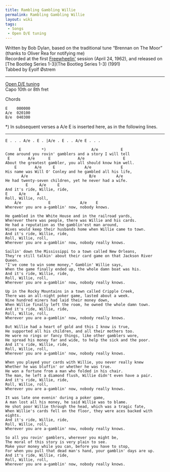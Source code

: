 ```yaml
---
title: Rambling Gambling Willie
permalink: Rambling Gambling Willie
layout: wiki
tags:
 - Songs
 - Open D/E tuning
---
```


Written by Bob Dylan, based on the traditional tune “Brennan on The
Moor” (thanks to Oliver Rea for notifying me)  
Recorded at the first [Freewheelin'](Freewheelin') session
(April 24, 1962), and released on [The Bootleg Series
1-3](The Bootleg Series 1-3) (1991)  
Tabbed by Eyolf Østrem

* * * * *

[Open D/E tuning](Help:Roadmaps#Open_tunings)  
Capo 10th or 8th fret

Chords

    E    000000
    A/e  020100
    B/e  040300

\*) In subsequent verses a A/e E is inserted here, as in the following
lines.

* * * * *

    E . . . A/e . E . |A/e . E . . A/e E . . .

          E         *)                    A/e          E
    Come around you rovin' gamblers and a story I will tell
     E        A/e      E            A/e                 E
    About the greatest gambler, you all should know him well.
        E        A/e     E             A/e             E
    His name was Will O' Conley and he gambled all his life,
           A/e                           B/e         A/e
    He had twenty-seven children, yet he never had a wife.
             E     A/e     E
    And it's ride, Willie, ride,
    E     A/e     A
    Roll, Willie, roll,
        A/e            E             A/e    E
    Wherever you are a-gamblin' now, nobody knows.

    He gambled in the White House and in the railroad yards,
    Wherever there was people, there was Willie and his cards.
    He had a reputation as the gamblin'est man around,
    Wives would keep their husbands home when Willie came to town.
    And it's ride, Willie, ride,
    Roll, Willie, roll,
    Wherever you are a-gamblin' now, nobody really knows.

    Sailin' down the Mississippi to a town called New Orleans,
    They're still talkin' about their card game on that Jackson River Queen.
    "I've come to win some money," Gamblin' Willie says,
    When the game finally ended up, the whole damn boat was his.
    And it's ride, Willie, ride,
    Roll, Willie, roll,
    Wherever you are a-gamblin' now, nobody really knows.

    Up in the Rocky Mountains in a town called Cripple Creek,
    There was an all-night poker game, lasted about a week.
    Nine hundred miners had laid their money down,
    When Willie finally left the room, he owned the whole damn town.
    And it's ride, Willie, ride,
    Roll, Willie, roll,
    Wherever you are a-gamblin' now, nobody really knows.

    But Willie had a heart of gold and this I know is true,
    He supported all his children, and all their mothers too.
    He wore no rings or fancy things, like other gamblers wore,
    He spread his money far and wide, to help the sick and the poor.
    And it's ride, Willie, ride,
    Roll, Willie, roll,
    Wherever you are a-gamblin' now, nobody really knows.

    When you played your cards with Willie, you never really knew
    Whether he was bluffin' or whether he was true.
    He won a fortune from a man who folded in his chair.
    The man, he left a diamond flush, Willie didn't even have a pair.
    And it's ride, Willie, ride,
    Roll, Willie, roll,
    Wherever you are a-gamblin' now, nobody really knows.

    It was late one evenin' during a poker game,
    A man lost all his money, he said Willie was to blame.
    He shot poor Willie through the head, which was a tragic fate,
    When Willie's cards fell on the floor, they were aces backed with eights.
    And it's ride, Willie, ride,
    Roll, Willie, roll,
    Wherever you are a-gamblin' now, nobody really knows.

    So all you rovin' gamblers, wherever you might be,
    The moral of this story is very plain to see.
    Make your money while you can, before you have to stop,
    For when you pull that dead man's hand, your gamblin' days are up.
    And it's ride, Willie, ride,
    Roll, Willie, roll,
    Wherever you are a-gamblin' now, nobody really knows.
